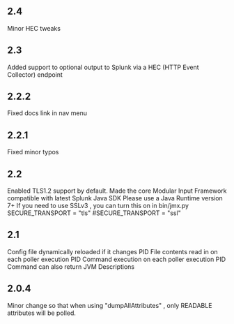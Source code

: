 2.4
---
Minor HEC tweaks

2.3
---
Added support to optional output to Splunk via a HEC (HTTP Event Collector) endpoint

2.2.2
-----
Fixed docs link in nav menu

2.2.1
-----
Fixed minor typos

2.2
----
Enabled TLS1.2 support by default.
Made the  core Modular Input Framework compatible with latest Splunk Java SDK
Please use a Java Runtime version 7+
If you need to use SSLv3 , you can turn this on in bin/jmx.py
SECURE_TRANSPORT = "tls"
#SECURE_TRANSPORT = "ssl"

2.1
----
Config file dynamically reloaded if it changes
PID File contents read in on each poller execution
PID Command execution on each poller execution
PID Command can also return JVM Descriptions

2.0.4
-----
Minor change so that when using "dumpAllAttributes" , only READABLE attributes will be polled.